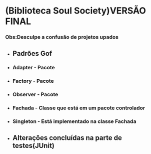 # (Biblioteca Soul Society)VERSÃO FINAL
### Obs:Desculpe a confusão de projetos upados
* ## Padrões Gof
* ### Adapter - Pacote
* ### Factory - Pacote
* ### Observer - Pacote
* ### Fachada - Classe que está em um pacote controlador
* ### Singleton - Está implementado na classe Fachada

* ## Alterações concluídas na parte de testes(JUnit)
